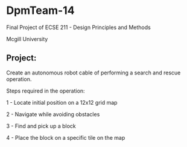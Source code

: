 DpmTeam-14
==========

Final Project of ECSE 211 - Design Principles and Methods

Mcgill University

Project:
--------
Create an autonomous robot cable of performing a search and rescue operation.

Steps required in the operation:

1 - Locate initial position on a 12x12 grid map

2 - Navigate while avoiding obstacles

3 - Find and pick up a block

4 - Place the block on a specific tile on the map
